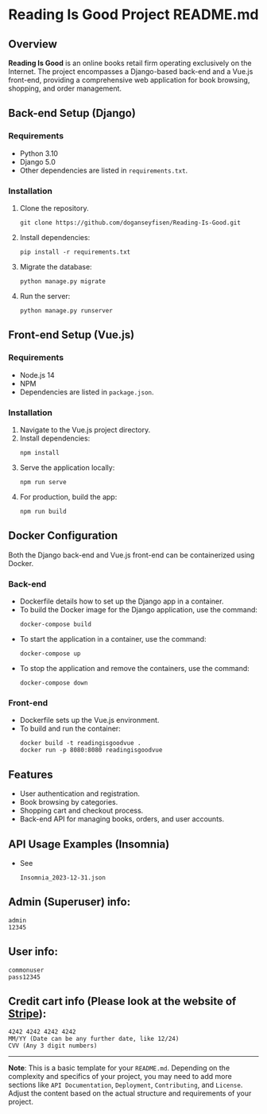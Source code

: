 
# Reading Is Good Project README.md

## Overview
**Reading Is Good** is an online books retail firm operating exclusively on the Internet. The project encompasses a Django-based back-end and a Vue.js front-end, providing a comprehensive web application for book browsing, shopping, and order management.

## Back-end Setup (Django)

### Requirements
- Python 3.10
- Django 5.0
- Other dependencies are listed in `requirements.txt`.

### Installation
1. Clone the repository.
   ```
   git clone https://github.com/doganseyfisen/Reading-Is-Good.git
   ```
2. Install dependencies:
   ```
   pip install -r requirements.txt
   ```
3. Migrate the database:
   ```
   python manage.py migrate
   ```
4. Run the server:
   ```
   python manage.py runserver
   ```

## Front-end Setup (Vue.js)

### Requirements
- Node.js 14
- NPM
- Dependencies are listed in `package.json`.

### Installation
1. Navigate to the Vue.js project directory.
2. Install dependencies:
   ```
   npm install
   ```
3. Serve the application locally:
   ```
   npm run serve
   ```
4. For production, build the app:
   ```
   npm run build
   ```

## Docker Configuration
Both the Django back-end and Vue.js front-end can be containerized using Docker.

### Back-end
- Dockerfile details how to set up the Django app in a container.
- To build the Docker image for the Django application, use the command:
  ```
  docker-compose build
  ```
- To start the application in a container, use the command:
  ```
  docker-compose up
  ```
- To stop the application and remove the containers, use the command:
  ```
  docker-compose down
  ```

### Front-end
- Dockerfile sets up the Vue.js environment.
- To build and run the container:
  ```
  docker build -t readingisgoodvue .
  docker run -p 8080:8080 readingisgoodvue
  ```

## Features
- User authentication and registration.
- Book browsing by categories.
- Shopping cart and checkout process.
- Back-end API for managing books, orders, and user accounts.

## API Usage Examples (Insomnia)

- See
  ```
  Insomnia_2023-12-31.json
  ```

## Admin (Superuser) info:
```
admin
12345
```

## User info:
```
commonuser
pass12345
```

## Credit cart info (Please look at the website of [Stripe](https://stripe.com/docs)):
```
4242 4242 4242 4242
MM/YY (Date can be any further date, like 12/24)
CVV (Any 3 digit numbers)
```
---

**Note**: This is a basic template for your `README.md`. Depending on the complexity and specifics of your project, you may need to add more sections like `API Documentation`, `Deployment`, `Contributing`, and `License`. Adjust the content based on the actual structure and requirements of your project.